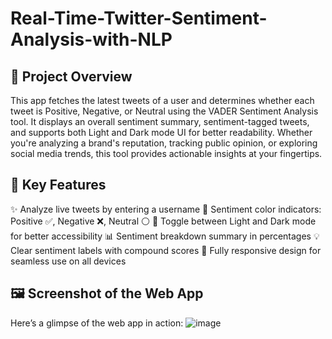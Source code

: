 # Real-Time-Twitter-Sentiment-Analysis-with-NLP

## 🚀 Project Overview
This app fetches the latest tweets of a user and determines whether each tweet is Positive, Negative, or Neutral  using the VADER Sentiment Analysis tool. It displays an overall sentiment summary, sentiment-tagged tweets, and supports both Light and Dark mode UI for better readability. Whether you're analyzing a brand's reputation, tracking public opinion, or exploring social media trends, this tool provides actionable insights at your fingertips.

## 🔧 Key Features
✨ Analyze live tweets by entering a username
🌈 Sentiment color indicators: Positive ✅, Negative ❌, Neutral ⚪
🌙 Toggle between Light and Dark mode for better accessibility
📊 Sentiment breakdown summary in percentages
💡 Clear sentiment labels with compound scores
📱 Fully responsive design for seamless use on all devices

## 🖼️ Screenshot of the Web App
Here’s a glimpse of the web app in action:
![image](https://github.com/user-attachments/assets/a55296d3-f410-46b4-907f-628c4a31a99e)
